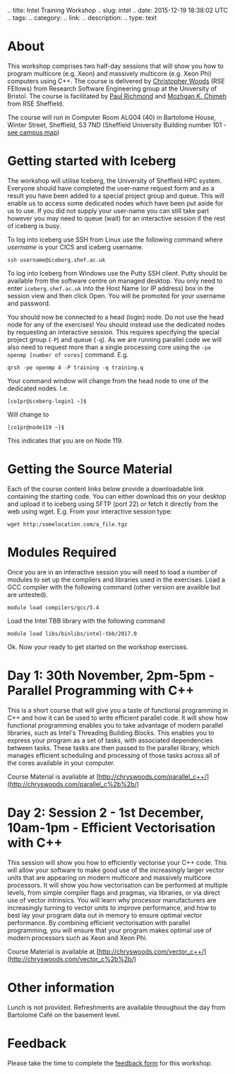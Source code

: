 .. title: Intel Training Workshop
.. slug: intel
.. date: 2015-12-19 18:38:02 UTC
.. tags:
.. category:
.. link:
.. description:
.. type: text

# About

This workshop comprises two half-day sessions that will show you how to program multicore (e.g. Xeon) and massively multicore (e.g. Xeon Phi) computers using C++. The course is delivered by [Christopher Woods](http://www.bristol.ac.uk/brissynbio/people/person/christopher-j-woods/index.html) (RSE FEllows) from Research Software Engineering group at the University of Bristol. The course is facilitated by [Paul Richmond](http://paulrichmond.shef.ac.uk/) and [Mozhgan K. Chimeh](http://mkchimeh.staff.shef.ac.uk/) from RSE Sheffield.

The course will run in Computer Room ALG04 (40) in Bartolomé House, Winter Street, Sheffield, S3 7ND (Sheffield University Building number 101 - [see campus map](https://www.sheffield.ac.uk/polopoly_fs/1.656475!/file/campus-map-a-z-oct16.gif))

# Getting started with Iceberg

The workshop will utilise Iceberg, the University of Sheffield HPC system. Everyone should have completed the user-name request form and as a result you have been added to a special project group and queue. This will enable us to access some dedicated nodes which have been put aside for us to use. If you did not supply your user-name you can still take part however you may need to queue (wait) for an interactive session if the rest of iceberg is busy.

To log into iceberg use SSH from Linux use the following command where *username* is your CICS and iceberg username.

    ssh username@iceberg.shef.ac.uk


To log into Iceberg from Windows use the Putty SSH client. Putty should be available from the software centre on managed desktop. You only need to enter ```iceberg.shef.ac.uk``` into the Host Name (or IP address) box in the session view and then click Open. You will be promoted for your username and password.

You should now be connected to a head (login) node. Do not use the head node for any of the exercises! You should instead use the dedicated nodes by requesting an interactive session. This requires specifying the special project group (```-P```) and queue (```-q```). As we are running parallel code we will also need to request more than a single processing core using the ```-pe openmp [number of cores]``` command. E.g.

    qrsh -pe openmp 4 -P training -q training.q

Your command window will change from the head node to one of the dedicated nodes. I.e.

    [co1pr@iceberg-login1 ~]$

Will change to

    [co1pr@node119 ~]$

This indicates that you are on Node 119.

# Getting the Source Material

Each of the course content links below provide a downloadable link containing the starting code. You can either download this on your desktop and upload it to iceberg using SFTP (port 22) or fetch it directly from  the web using wget. E.g. From your interactive session type:

    wget http:/somelocation.com/a_file.tgz

# Modules Required

Once you are in an interactive session you will need to load a number of modules to set up the compilers and libraries used in the exercises. Load a GCC compiler with the following command (other version are availble but are untested).

    module load compilers/gcc/5.4

Load the Intel TBB library with the following command

    module load libs/binlibs/intel-tbb/2017.0

Ok. Now your ready to get started on the workshop exercises.

# Day 1: 30th November, 2pm-5pm - Parallel Programming with C++

This is a short course that will give you a taste of functional programming in C++ and how it can be used to write efficient parallel code. It will show how functional programming enables you to take advantage of modern parallel libraries, such as Intel's Threading Building Blocks. This enables you to express your program as a set of tasks, with associated dependencies between tasks. These tasks are then passed to the parallel library, which manages efficient scheduling and processing of those tasks across all of the cores available in your computer.

Course Material is available at [http://chryswoods.com/parallel_c++/](http://chryswoods.com/parallel_c%2b%2b/)

# Day 2: Session 2 - 1st December, 10am-1pm - Efficient Vectorisation with C++

This session will show you how to efficiently vectorise your C++ code. This will allow your software to make good use of the increasingly larger vector units that are appearing on modern multicore and massively multicore processors. It will show you how vectorisation can be performed at multiple levels, from simple compiler flags and pragmas, via libraries, or via direct use of vector intrinsics. You will learn why processor manufacturers are increasingly turning to vector units to improve performance, and how to best lay your program data out in memory to ensure optimal vector performance. By combining efficient vectorisation with parallel programming, you will ensure that your program makes optimal use of modern processors such as Xeon and Xeon Phi.

Course Material is available at [http://chryswoods.com/vector_c++/](http://chryswoods.com/vector_c%2b%2b/)

# Other information

Lunch is not provided. Refreshments are available throughout the day from  Bartolomé Café on the basement level.

# Feedback

Please take the time to complete the [feedback form](https://docs.google.com/forms/d/e/1FAIpQLSey-EBMgr99kO4Za7FxOb7VuG4L_9w27_3TTxgexBVlGbpoFA/viewform?edit_requested=true) for this workshop.
